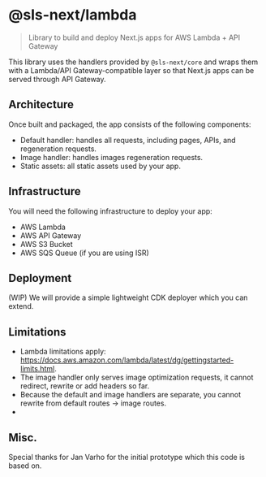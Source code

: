 # @sls-next/lambda
> Library to build and deploy Next.js apps for AWS Lambda + API Gateway

This library uses the handlers provided by `@sls-next/core` and wraps them with a Lambda/API Gateway-compatible layer so that Next.js apps can be served through API Gateway.

## Architecture

Once built and packaged, the app consists of the following components:

* Default handler: handles all requests, including pages, APIs, and regeneration requests.
* Image handler: handles images regeneration requests.
* Static assets: all static assets used by your app.

## Infrastructure

You will need the following infrastructure to deploy your app:

* AWS Lambda
* AWS API Gateway
* AWS S3 Bucket
* AWS SQS Queue (if you are using ISR)

## Deployment

(WIP) We will provide a simple lightweight CDK deployer which you can extend.

## Limitations

* Lambda limitations apply: https://docs.aws.amazon.com/lambda/latest/dg/gettingstarted-limits.html.
* The image handler only serves image optimization requests, it cannot redirect, rewrite or add headers so far.
* Because the default and image handlers are separate, you cannot rewrite from default routes -> image routes.
* 
## Misc.

Special thanks for Jan Varho for the initial prototype which this code is based on.
